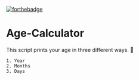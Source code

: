 [![forthebadge](https://forthebadge.com/images/featured/featured-built-with-love.svg)](https://forthebadge.com)
# Age-Calculator
This script prints your age in three different ways. 👻
```
1. Year
2. Months
3. Days
```
